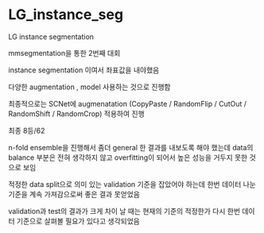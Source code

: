 # LG_instance_seg
LG instance segmentation


mmsegmentation을 통한 2번째 대회 

instance segmentation 이여서 좌표값을 내야했음

다양한 augmentation , model 사용하는 것으로 진행함 

최종적으로는 SCNet에 augmenatation (CopyPaste / RandomFlip / CutOut / RandomShift / RandomCrop) 적용하여 진행 

최종 8등/62

n-fold ensemble을 진행해서 좀더 general 한 결과를 내보도록 해야 했는데 data의 balance 부분은 전혀 생각하지 않고 overfitting이 되어서 높은 성능을 거두지 못한 것으로 보임

적정한 data split으로 의미 있는 validation 기준을 잡았어야 하는데 한번 데이터 나눈기준을 계속 가져감으로써 좋은 결과 못얻었음

validation과 test의  결과가 크게 차이 날 때는 현재의 기준의 적정한가 다시 한번 데이터 기준으로 살펴볼 필요가 있다고 생각되었음
